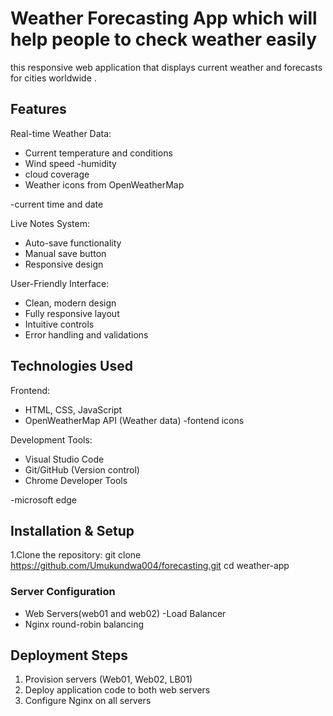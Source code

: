 # Weather Forecasting App which will help people to check weather easily


this responsive web application  that displays current weather and forecasts for cities worldwide .
## Features

Real-time Weather Data:

  - Current temperature and conditions
  - Wind speed
  -humidity
  - cloud coverage
  - Weather icons from OpenWeatherMap
  
  -current time and date

Live Notes System:
  - Auto-save functionality
  - Manual save button
  - Responsive design

User-Friendly Interface:
  - Clean, modern design
  - Fully responsive layout
  - Intuitive controls
  - Error handling and validations

## Technologies Used

Frontend:
  - HTML, CSS, JavaScript
  - OpenWeatherMap API (Weather data)
  -fontend icons

Development Tools:
  - Visual Studio Code
  - Git/GitHub (Version control)
  - Chrome Developer Tools

  -microsoft edge

## Installation & Setup

1.Clone the repository:
   git clone https://github.com/Umukundwa004/forecasting.git
   cd weather-app


### Server Configuration
- Web Servers(web01 and web02)
-Load Balancer
- Nginx round-robin balancing

## Deployment Steps

1. Provision servers (Web01, Web02, LB01)
2. Deploy application code to both web servers
3. Configure Nginx on all servers


